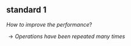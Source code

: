 ## standard 1
$How \ to \ improve \ the \ performance?$

$\to Operations \ have \ been \ repeated \ many \ times$
